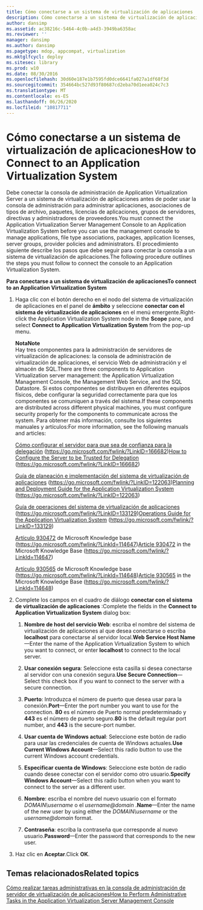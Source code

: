 ```yaml
---
title: Cómo conectarse a un sistema de virtualización de aplicaciones
description: Cómo conectarse a un sistema de virtualización de aplicaciones
author: dansimp
ms.assetid: ac38216c-5464-4c0b-a4d3-3949ba6358ac
ms.reviewer: ''
manager: dansimp
ms.author: dansimp
ms.pagetype: mdop, appcompat, virtualization
ms.mktglfcycl: deploy
ms.sitesec: library
ms.prod: w10
ms.date: 08/30/2016
ms.openlocfilehash: 30d60e187e1b7595fd0dce6641fa027a1df68f3d
ms.sourcegitcommit: 354664bc527d93f80687cd2eba70d1eea024c7c3
ms.translationtype: MT
ms.contentlocale: es-ES
ms.lasthandoff: 06/26/2020
ms.locfileid: "10817711"
---
```

# <span data-ttu-id="33181-103">Cómo conectarse a un sistema de virtualización de aplicaciones</span><span class="sxs-lookup"><span data-stu-id="33181-103">How to Connect to an Application Virtualization System</span></span>


<span data-ttu-id="33181-104">Debe conectar la consola de administración de Application Virtualization Server a un sistema de virtualización de aplicaciones antes de poder usar la consola de administración para administrar aplicaciones, asociaciones de tipos de archivo, paquetes, licencias de aplicaciones, grupos de servidores, directivas y administradores de proveedores.</span><span class="sxs-lookup"><span data-stu-id="33181-104">You must connect the Application Virtualization Server Management Console to an Application Virtualization System before you can use the management console to manage applications, file type associations, packages, application licenses, server groups, provider policies and administrators.</span></span> <span data-ttu-id="33181-105">El procedimiento siguiente describe los pasos que debe seguir para conectar la consola a un sistema de virtualización de aplicaciones.</span><span class="sxs-lookup"><span data-stu-id="33181-105">The following procedure outlines the steps you must follow to connect the console to an Application Virtualization System.</span></span>

**<span data-ttu-id="33181-106">Para conectarse a un sistema de virtualización de aplicaciones</span><span class="sxs-lookup"><span data-stu-id="33181-106">To connect to an Application Virtualization System</span></span>**

1. <span data-ttu-id="33181-107">Haga clic con el botón derecho en el nodo del sistema de virtualización de aplicaciones en el panel de **ámbito** y seleccione **conectar con el sistema de virtualización de aplicaciones** en el menú emergente.</span><span class="sxs-lookup"><span data-stu-id="33181-107">Right-click the Application Virtualization System node in the **Scope** pane, and select **Connect to Application Virtualization System** from the pop-up menu.</span></span>

   **<span data-ttu-id="33181-108">Nota</span><span class="sxs-lookup"><span data-stu-id="33181-108">Note</span></span>**  
   <span data-ttu-id="33181-109">Hay tres componentes para la administración de servidores de virtualización de aplicaciones: la consola de administración de virtualización de aplicaciones, el servicio Web de administración y el almacén de SQL.</span><span class="sxs-lookup"><span data-stu-id="33181-109">There are three components to Application Virtualization server management: the Application Virtualization Management Console, the Management Web Service, and the SQL Datastore.</span></span> <span data-ttu-id="33181-110">Si estos componentes se distribuyen en diferentes equipos físicos, debe configurar la seguridad correctamente para que los componentes se comuniquen a través del sistema.</span><span class="sxs-lookup"><span data-stu-id="33181-110">If these components are distributed across different physical machines, you must configure security properly for the components to communicate across the system.</span></span> <span data-ttu-id="33181-111">Para obtener más información, consulte los siguientes manuales y artículos:</span><span class="sxs-lookup"><span data-stu-id="33181-111">For more information, see the following manuals and articles:</span></span>

   <span data-ttu-id="33181-112">[Cómo configurar el servidor para que sea de confianza para la delegación](https://go.microsoft.com/fwlink/?LinkID=166682) (https://go.microsoft.com/fwlink/?LinkID=166682)</span><span class="sxs-lookup"><span data-stu-id="33181-112">[How to Configure the Server to be Trusted for Delegation](https://go.microsoft.com/fwlink/?LinkID=166682) (https://go.microsoft.com/fwlink/?LinkID=166682)</span></span>

   <span data-ttu-id="33181-113">[Guía de planeación e implementación del sistema de virtualización de aplicaciones](https://go.microsoft.com/fwlink/?LinkID=122063) (https://go.microsoft.com/fwlink/?LinkID=122063)</span><span class="sxs-lookup"><span data-stu-id="33181-113">[Planning and Deployment Guide for the Application Virtualization System](https://go.microsoft.com/fwlink/?LinkID=122063) (https://go.microsoft.com/fwlink/?LinkID=122063)</span></span>

   <span data-ttu-id="33181-114">[Guía de operaciones del sistema de virtualización de aplicaciones](https://go.microsoft.com/fwlink/?LinkID=133129) (https://go.microsoft.com/fwlink/?LinkID=133129)</span><span class="sxs-lookup"><span data-stu-id="33181-114">[Operations Guide for the Application Virtualization System](https://go.microsoft.com/fwlink/?LinkID=133129) (https://go.microsoft.com/fwlink/?LinkID=133129)</span></span>

   <span data-ttu-id="33181-115">[Artículo 930472](https://go.microsoft.com/fwlink/?LinkId=114647) de Microsoft Knowledge base (https://go.microsoft.com/fwlink/?LinkId=114647)</span><span class="sxs-lookup"><span data-stu-id="33181-115">[Article 930472](https://go.microsoft.com/fwlink/?LinkId=114647) in the Microsoft Knowledge Base (https://go.microsoft.com/fwlink/?LinkId=114647)</span></span>

   <span data-ttu-id="33181-116">[Artículo 930565](https://go.microsoft.com/fwlink/?LinkId=114648) de Microsoft Knowledge base (https://go.microsoft.com/fwlink/?LinkId=114648)</span><span class="sxs-lookup"><span data-stu-id="33181-116">[Article 930565](https://go.microsoft.com/fwlink/?LinkId=114648) in the Microsoft Knowledge Base (https://go.microsoft.com/fwlink/?LinkId=114648)</span></span>

     

2. <span data-ttu-id="33181-117">Complete los campos en el cuadro de diálogo **conectar con el sistema de virtualización de aplicaciones** :</span><span class="sxs-lookup"><span data-stu-id="33181-117">Complete the fields in the **Connect to Application Virtualization System** dialog box:</span></span>

   1. <span data-ttu-id="33181-118">**Nombre de host del servicio Web**: escriba el nombre del sistema de virtualización de aplicaciones al que desea conectarse o escriba **localhost** para conectarse al servidor local.</span><span class="sxs-lookup"><span data-stu-id="33181-118">**Web Service Host Name**—Enter the name of the Application Virtualization System to which you want to connect, or enter **localhost** to connect to the local server.</span></span>

   2. <span data-ttu-id="33181-119">**Usar conexión segura**: Seleccione esta casilla si desea conectarse al servidor con una conexión segura.</span><span class="sxs-lookup"><span data-stu-id="33181-119">**Use Secure Connection**—Select this check box if you want to connect to the server with a secure connection.</span></span>

   3. <span data-ttu-id="33181-120">**Puerto**: Introduzca el número de puerto que desea usar para la conexión.</span><span class="sxs-lookup"><span data-stu-id="33181-120">**Port**—Enter the port number you want to use for the connection.</span></span> <span data-ttu-id="33181-121">**80** es el número de Puerto normal predeterminado y **443** es el número de puerto seguro.</span><span class="sxs-lookup"><span data-stu-id="33181-121">**80** is the default regular port number, and **443** is the secure-port number.</span></span>

   4. <span data-ttu-id="33181-122">**Usar cuenta de Windows actual**: Seleccione este botón de radio para usar las credenciales de cuenta de Windows actuales.</span><span class="sxs-lookup"><span data-stu-id="33181-122">**Use Current Windows Account**—Select this radio button to use the current Windows account credentials.</span></span>

   5. <span data-ttu-id="33181-123">**Especificar cuenta de Windows**: Seleccione este botón de radio cuando desee conectar con el servidor como otro usuario.</span><span class="sxs-lookup"><span data-stu-id="33181-123">**Specify Windows Account**—Select this radio button when you want to connect to the server as a different user.</span></span>

   6. <span data-ttu-id="33181-124">**Nombre**: escriba el nombre del nuevo usuario con el formato *DOMAIN\\username* o el <em> username@domain </em> .</span><span class="sxs-lookup"><span data-stu-id="33181-124">**Name**—Enter the name of the new user by using either the *DOMAIN\\username* or the <em>username@domain</em> format.</span></span>

   7. <span data-ttu-id="33181-125">**Contraseña**: escriba la contraseña que corresponde al nuevo usuario.</span><span class="sxs-lookup"><span data-stu-id="33181-125">**Password**—Enter the password that corresponds to the new user.</span></span>

3. <span data-ttu-id="33181-126">Haz clic en **Aceptar**.</span><span class="sxs-lookup"><span data-stu-id="33181-126">Click **OK**.</span></span>

## <span data-ttu-id="33181-127">Temas relacionados</span><span class="sxs-lookup"><span data-stu-id="33181-127">Related topics</span></span>


[<span data-ttu-id="33181-128">Cómo realizar tareas administrativas en la consola de administración de servidor de virtualización de aplicaciones</span><span class="sxs-lookup"><span data-stu-id="33181-128">How to Perform Administrative Tasks in the Application Virtualization Server Management Console</span></span>](how-to-perform-administrative-tasks-in-the-application-virtualization-server-management-console.md)

 

 





